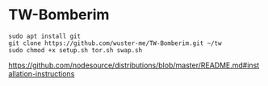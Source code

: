 # TW-Bomberim

```
sudo apt install git 
git clone https://github.com/wuster-me/TW-Bomberim.git ~/tw
sudo chmod +x setup.sh tor.sh swap.sh
```
https://github.com/nodesource/distributions/blob/master/README.md#installation-instructions
